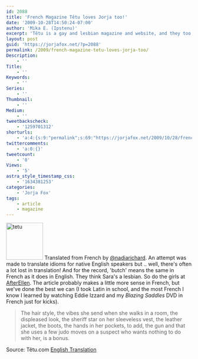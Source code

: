 ```yaml
---
id: 2088
title: 'French Magazine Têtu loves Jorja too!'
date: '2009-10-28T14:50:24-07:00'
author: 'Mika E. (Ipstenu)'
excerpt: 'Têtu is a gay and lesbian magazine and website, and they too are delighted to have Jorja back on _CSI_.'
layout: post
guid: 'https://jorjafox.net/?p=2088'
permalink: /2009/french-magazine-tetu-loves-jorja-too/
Description:
    - ''
Title:
    - ''
Keywords:
    - ''
Series:
    - ''
Thumbnail:
    - ''
Medium:
    - ''
tweetbackscheck:
    - '1259701312'
shorturls:
    - 'a:4:{s:9:"permalink";s:69:"https://jorjafox.net/2009/10/28/french-magazine-tetu-loves-jorja-too/";s:7:"tinyurl";s:26:"http://tinyurl.com/yf3wxds";s:4:"isgd";s:18:"http://is.gd/53n06";s:5:"bitly";s:20:"http://bit.ly/7RiB60";}'
twittercomments:
    - 'a:0:{}'
tweetcount:
    - '0'
Views:
    - '5'
astra_style_timestamp_css:
    - '1634381253'
categories:
    - 'Jorja Fox'
tags:
    - article
    - magazine
---
```


<a href="//static.jorjafox.net/wordpress/2009/10/tetu.jpg"><img src="//static.jorjafox.net/wordpress/2009/10/tetu-100x100.jpg" alt="tetu" title="tetu" width="100" height="100" class="alignleft size-thumbnail wp-image-2089" /></a> Translated from French by <a href="http://twitter.com/nadiarichard">@nadiarichard</a>. An attempt was made to translate idioms for native English speakers but .. well, there's often a lot lost in translation!  And for the record, 'butch' means the same in French as it does in English.  They think Sara's a lesbian.  So do the girls at <a href="http://afterellen.com">AfterEllen</a>.  The article probably makes a little more sense in French, but we've done the best we can (I took Latin in school, and the most French I know I learned by watching Eddie Izzard and my _Blazing Saddles_ DVD in French just for kicks).

<blockquote>The hair style, the vibes she send when she walks in a room, the displeased look, the sheriff star on her sleeveless vest, the leather jacket, the boots, the hands in her pockets, to add, the gun and that she uses a few judo moves on a suspect who wants nothing to do with her, is a bonus.</blockquote>

Source: Têtu.com
<a href="https://jorjafox.net/wiki/T%C3%AAtu_%2828_October_2009%29">English Translation</a>
